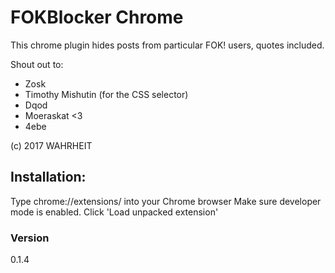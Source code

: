 # FOKBlocker Chrome

This chrome plugin hides posts from particular FOK! users, quotes included.

Shout out to:

- Zosk
- Timothy Mishutin (for the CSS selector)
- Dqod
- Moeraskat <3
- 4ebe

(c) 2017 WAHRHEIT

## Installation:

Type chrome://extensions/ into your Chrome browser
Make sure developer mode is enabled.
Click 'Load unpacked extension'

### Version
0.1.4
